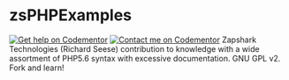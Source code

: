 # zsPHPExamples

<a href="https://www.codementor.io/praedon?utm_source=github&utm_medium=button&utm_term=praedon&utm_campaign=github"><img src="https://cdn.codementor.io/badges/get_help_github.svg" alt="Get help on Codementor" style="max-width:100%" /></a>
<a href="https://www.codementor.io/praedon?utm_source=github&utm_medium=button&utm_term=praedon&utm_campaign=github"><img src="https://cdn.codementor.io/badges/contact_me_github.svg" alt="Contact me on Codementor" style="max-width:100%" /></a>
Zapshark Technologies (Richard Seese) contribution to knowledge with a wide assortment of PHP5.6 syntax with excessive documentation. GNU GPL v2. Fork and learn!
